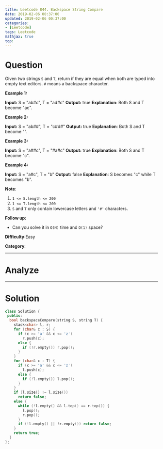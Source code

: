 ```yaml
---
title: Leetcode 844. Backspace String Compare
date: 2019-02-06 00:37:00
updated: 2019-02-06 00:37:00
categories: 
- [Leetcode]
tags: Leetcode
mathjax: true
top:
---
```


# Question

Given two strings `S` and  `T`, return if they are equal when both are typed into empty text editors.  `#`  means a backspace character.

**Example 1:**

**Input:** S = "ab#c", T = "ad#c"
**Output:** true **Explanation**: Both S and T become "ac".

**Example 2:**

**Input:** S = "ab##", T = "c#d#"
**Output:** true **Explanation**: Both S and T become "".

**Example 3:**

**Input:** S = "a##c", T = "#a#c"
**Output:** true **Explanation**: Both S and T become "c".

**Example 4:**

**Input:** S = "a#c", T = "b"
**Output:** false **Explanation**: S becomes "c" while T becomes "b".

**Note**:

1.  `1 <= S.length <= 200`
2.  `1 <= T.length <= 200`
3.  `S` and  `T`  only contain lowercase letters and  `'#'`  characters.

**Follow up:**

-   Can you solve it in  `O(N)`  time and  `O(1)`  space?

**Difficulty**:Easy

**Category**:

<!-- more -->

------------

# Analyze

------------

# Solution

```cpp
class Solution {
 public:
  bool backspaceCompare(string S, string T) {
    stack<char> l, r;
    for (char& c : S) {
      if (c >= 'a' && c <= 'z')
        r.push(c);
      else {
        if (!r.empty()) r.pop();
      }
    }
    for (char& c : T) {
      if (c >= 'a' && c <= 'z')
        l.push(c);
      else {
        if (!l.empty()) l.pop();
      }
    }
    if (l.size() != l.size())
      return false;
    else {
      while (!l.empty() && l.top() == r.top()) {
        l.pop();
        r.pop();
      }
      if (!l.empty() || !r.empty()) return false;
    }
    return true;
  }
};
```